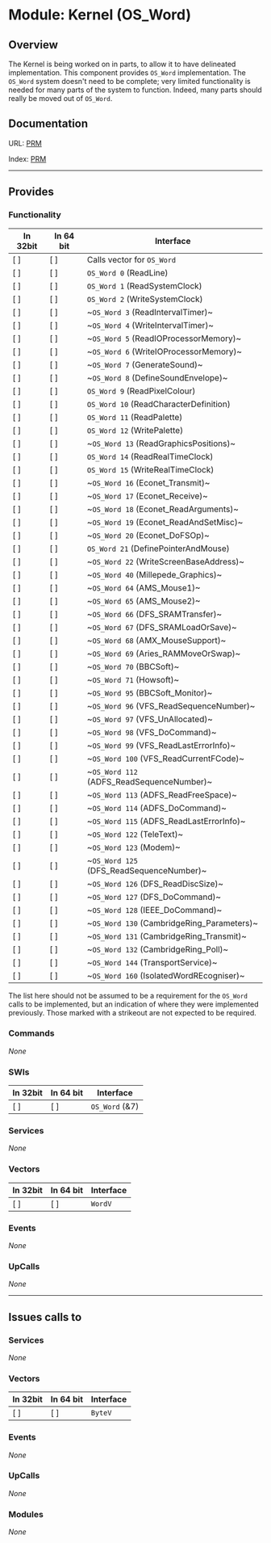 # Module: Kernel (OS_Word)

## Overview

The Kernel is being worked on in parts, to allow it to have delineated
implementation. This component provides `OS_Word` implementation. The
`OS_Word` system doesn't need to be complete; very limited functionality
is needed for many parts of the system to function. Indeed, many parts should
really be moved out of `OS_Word`.


## Documentation

URL: [PRM](http://www.riscos.com/support/developers/prm/osword.html)

Index: [PRM](http://www.riscos.com/support/developers/prm_index/oswords.html)

---

## Provides

### Functionality

| In 32bit | In 64 bit | Interface |
|----------|-----------|-----------|
| [ ]      | [ ]       | Calls vector for `OS_Word` |
| [ ]      | [ ]       | `OS_Word 0`   (ReadLine) |
| [ ]      | [ ]       | `OS_Word 1`   (ReadSystemClock) |
| [ ]      | [ ]       | `OS_Word 2`   (WriteSystemClock) |
| [ ]      | [ ]       | ~`OS_Word 3`   (ReadIntervalTimer)~ |
| [ ]      | [ ]       | ~`OS_Word 4`   (WriteIntervalTimer)~ |
| [ ]      | [ ]       | ~`OS_Word 5`   (ReadIOProcessorMemory)~ |
| [ ]      | [ ]       | ~`OS_Word 6`   (WriteIOProcessorMemory)~ |
| [ ]      | [ ]       | ~`OS_Word 7`   (GenerateSound)~ |
| [ ]      | [ ]       | ~`OS_Word 8`   (DefineSoundEnvelope)~ |
| [ ]      | [ ]       | `OS_Word 9`   (ReadPixelColour) |
| [ ]      | [ ]       | `OS_Word 10`  (ReadCharacterDefinition) |
| [ ]      | [ ]       | `OS_Word 11`  (ReadPalette) |
| [ ]      | [ ]       | `OS_Word 12`  (WritePalette) |
| [ ]      | [ ]       | ~`OS_Word 13`  (ReadGraphicsPositions)~ |
| [ ]      | [ ]       | `OS_Word 14`  (ReadRealTimeClock) |
| [ ]      | [ ]       | `OS_Word 15`  (WriteRealTimeClock) |
| [ ]      | [ ]       | ~`OS_Word 16`  (Econet_Transmit)~ |
| [ ]      | [ ]       | ~`OS_Word 17`  (Econet_Receive)~ |
| [ ]      | [ ]       | ~`OS_Word 18`  (Econet_ReadArguments)~ |
| [ ]      | [ ]       | ~`OS_Word 19`  (Econet_ReadAndSetMisc)~ |
| [ ]      | [ ]       | ~`OS_Word 20`  (Econet_DoFSOp)~ |
| [ ]      | [ ]       | `OS_Word 21`  (DefinePointerAndMouse) |
| [ ]      | [ ]       | ~`OS_Word 22`  (WriteScreenBaseAddress)~ |
| [ ]      | [ ]       | ~`OS_Word 40`  (Millepede_Graphics)~ |
| [ ]      | [ ]       | ~`OS_Word 64`  (AMS_Mouse1)~ |
| [ ]      | [ ]       | ~`OS_Word 65`  (AMS_Mouse2)~ |
| [ ]      | [ ]       | ~`OS_Word 66`  (DFS_SRAMTransfer)~ |
| [ ]      | [ ]       | ~`OS_Word 67`  (DFS_SRAMLoadOrSave)~ |
| [ ]      | [ ]       | ~`OS_Word 68`  (AMX_MouseSupport)~ |
| [ ]      | [ ]       | ~`OS_Word 69`  (Aries_RAMMoveOrSwap)~ |
| [ ]      | [ ]       | ~`OS_Word 70`  (BBCSoft)~ |
| [ ]      | [ ]       | ~`OS_Word 71`  (Howsoft)~ |
| [ ]      | [ ]       | ~`OS_Word 95`  (BBCSoft_Monitor)~ |
| [ ]      | [ ]       | ~`OS_Word 96`  (VFS_ReadSequenceNumber)~ |
| [ ]      | [ ]       | ~`OS_Word 97`  (VFS_UnAllocated)~ |
| [ ]      | [ ]       | ~`OS_Word 98`  (VFS_DoCommand)~ |
| [ ]      | [ ]       | ~`OS_Word 99`  (VFS_ReadLastErrorInfo)~ |
| [ ]      | [ ]       | ~`OS_Word 100` (VFS_ReadCurrentFCode)~ |
| [ ]      | [ ]       | ~`OS_Word 112` (ADFS_ReadSequenceNumber)~ |
| [ ]      | [ ]       | ~`OS_Word 113` (ADFS_ReadFreeSpace)~ |
| [ ]      | [ ]       | ~`OS_Word 114` (ADFS_DoCommand)~ |
| [ ]      | [ ]       | ~`OS_Word 115` (ADFS_ReadLastErrorInfo)~ |
| [ ]      | [ ]       | ~`OS_Word 122` (TeleText)~ |
| [ ]      | [ ]       | ~`OS_Word 123` (Modem)~ |
| [ ]      | [ ]       | ~`OS_Word 125` (DFS_ReadSequenceNumber)~ |
| [ ]      | [ ]       | ~`OS_Word 126` (DFS_ReadDiscSize)~ |
| [ ]      | [ ]       | ~`OS_Word 127` (DFS_DoCommand)~ |
| [ ]      | [ ]       | ~`OS_Word 128` (IEEE_DoCommand)~ |
| [ ]      | [ ]       | ~`OS_Word 130` (CambridgeRing_Parameters)~ |
| [ ]      | [ ]       | ~`OS_Word 131` (CambridgeRing_Transmit)~ |
| [ ]      | [ ]       | ~`OS_Word 132` (CambridgeRing_Poll)~ |
| [ ]      | [ ]       | ~`OS_Word 144` (TransportService)~ |
| [ ]      | [ ]       | ~`OS_Word 160` (IsolatedWordREcogniser)~ |

The list here should not be assumed to be a requirement for the `OS_Word` calls to be implemented, but an indication of where they were implemented previously.
Those marked with a strikeout are not expected to be required.


### Commands


*None*


### SWIs


| In 32bit | In 64 bit | Interface |
|----------|-----------|-----------|
| [ ]      | [ ]       | `OS_Word` (&7) |



### Services

*None*


### Vectors


| In 32bit | In 64 bit | Interface |
|----------|-----------|-----------|
| [ ]      | [ ]       | `WordV` |


### Events

*None*


### UpCalls


*None*


---

## Issues calls to

### Services


*None*


### Vectors


| In 32bit | In 64 bit | Interface |
|----------|-----------|-----------|
| [ ]      | [ ]       | `ByteV` |


### Events


*None*


### UpCalls


*None*


### Modules


*None*


